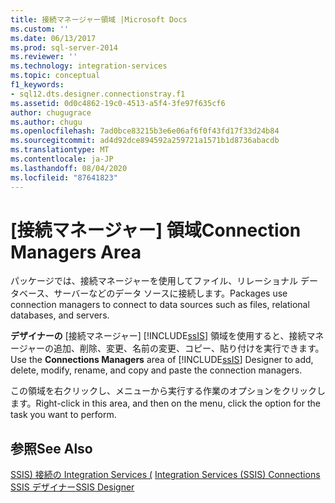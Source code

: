 ```yaml
---
title: 接続マネージャー領域 |Microsoft Docs
ms.custom: ''
ms.date: 06/13/2017
ms.prod: sql-server-2014
ms.reviewer: ''
ms.technology: integration-services
ms.topic: conceptual
f1_keywords:
- sql12.dts.designer.connectionstray.f1
ms.assetid: 0d0c4862-19c0-4513-a5f4-3fe97f635cf6
author: chugugrace
ms.author: chugu
ms.openlocfilehash: 7ad0bce83215b3e6e06af6f0f43fd17f33d24b84
ms.sourcegitcommit: ad4d92dce894592a259721a1571b1d8736abacdb
ms.translationtype: MT
ms.contentlocale: ja-JP
ms.lasthandoff: 08/04/2020
ms.locfileid: "87641823"
---
```

# <a name="connection-managers-area"></a><span data-ttu-id="f5610-102">[接続マネージャー] 領域</span><span class="sxs-lookup"><span data-stu-id="f5610-102">Connection Managers Area</span></span>
  <span data-ttu-id="f5610-103">パッケージでは、接続マネージャーを使用してファイル、リレーショナル データベース、サーバーなどのデータ ソースに接続します。</span><span class="sxs-lookup"><span data-stu-id="f5610-103">Packages use connection managers to connect to data sources such as files, relational databases, and servers.</span></span>  
  
 <span data-ttu-id="f5610-104">**デザイナーの** [接続マネージャー] [!INCLUDE[ssIS](../includes/ssis-md.md)] 領域を使用すると、接続マネージャーの追加、削除、変更、名前の変更、コピー、貼り付けを実行できます。</span><span class="sxs-lookup"><span data-stu-id="f5610-104">Use the **Connections Managers** area of [!INCLUDE[ssIS](../includes/ssis-md.md)] Designer to add, delete, modify, rename, and copy and paste the connection managers.</span></span>  
  
 <span data-ttu-id="f5610-105">この領域を右クリックし、メニューから実行する作業のオプションをクリックします。</span><span class="sxs-lookup"><span data-stu-id="f5610-105">Right-click in this area, and then on the menu, click the option for the task you want to perform.</span></span>  
  
## <a name="see-also"></a><span data-ttu-id="f5610-106">参照</span><span class="sxs-lookup"><span data-stu-id="f5610-106">See Also</span></span>  
 <span data-ttu-id="f5610-107">[SSIS&#41; 接続の Integration Services &#40;](connection-manager/integration-services-ssis-connections.md) </span><span class="sxs-lookup"><span data-stu-id="f5610-107">[Integration Services &#40;SSIS&#41; Connections](connection-manager/integration-services-ssis-connections.md) </span></span>  
 [<span data-ttu-id="f5610-108">SSIS デザイナー</span><span class="sxs-lookup"><span data-stu-id="f5610-108">SSIS Designer</span></span>](ssis-designer.md)  
  
  

